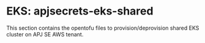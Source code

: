 # EKS: apjsecrets-eks-shared

This section contains the opentofu files to provision/deprovision shared EKS cluster on APJ SE AWS tenant.




